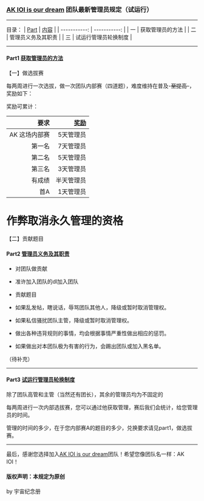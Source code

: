 ### [AK IOI is our dream](https://www.luogu.com.cn/team/26384) 团队最新管理员规定（试运行）


------------
目录：
| [Part]() | [内容]() |
| -----------: | -----------: |
| 一 | 获取管理员的方法 |
| 二 | 管理员义务及其职责 |
| 三 | 试运行管理员轮换制度 |

------------
#### Part1 [获取管理员的方法]()

【一】做选拔赛

每两周进行一次选拔，做一次团队内部赛（四道题），难度维持在普及-~~至提高-~~，奖励如下：

奖励可累计：

| 要求 | [奖励]() |
| -----------: | -----------: |
| AK 这场内部赛 | 5天管理员 |
| 第一名 | 7天管理员 |
| 第二名 | 5天管理员 |
| 第三名 | 3天管理员 |
| 有成绩 | 半天管理员 |
| 首A | 1天管理员 |


# 作弊取消永久管理的资格

【二】贡献题目



#### Part2 [管理员义务及其职责]()

- 对团队做贡献
- 准许加入团队的dl加入团队
- 贡献题目

- 如果乱发帖，瞎说话，辱骂团队其他人，降级或暂时取消管理权。

- 如果私信骚扰团队主管，降级或暂时取消管理权。

- 做出各种违背规则的事情，均会根据事情严重性做出相应的惩罚。

- 如果做出对本团队极为有害的行为，会踢出团队或加入黑名单。

（待补充）

------------

#### Part3 [试运行管理员轮换制度]()

除了团队高管和主管（当然还有团长），其余的管理员均为不固定的

每两周进行一次内部选拔赛，您可以通过他获取管理，赛后我们会统计，给您管理员的时间。

管理的时间的多少，在于您内部赛A的题目的多少，兑换要求请见part1，做选拔赛。



------------


最后，感谢您选择加入[AK IOI is our dream](https://www.luogu.com.cn/team/26384)团队！希望您像团队名一样：AK IOI！

#### 版权声明：本规定为原创
by 宇宙纪念册
